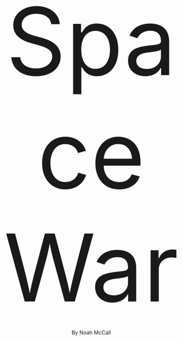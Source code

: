 <p style="text-align: center;">
  <span style= "font-size:18em;"> Space War </span>
</p>
<p style="text-align: center;">
  By Noah McCall
</p>

